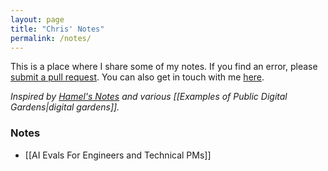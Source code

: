 ```yaml
---
layout: page
title: "Chris' Notes"
permalink: /notes/
---
```


This is a place where I share some of my notes. If you find an error, please [submit a pull request](https://github.com/chris-lovejoy/site/tree/main/_notes). You can also get in touch with me [here](http://localhost:4000/about-me#say-hi-).

*Inspired by [Hamel's Notes](https://hamel.dev/notes/) and various [[Examples of Public Digital Gardens|digital gardens]].*

### Notes
- [[AI Evals For Engineers and Technical PMs]]
<!-- TODO: add notes within this dir and list them here. Initially manual then set up automatic indexing when it makes sense. -->
